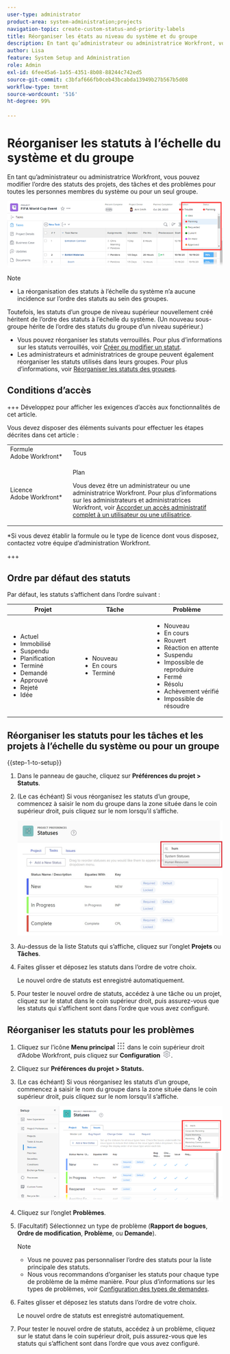 ```yaml
---
user-type: administrator
product-area: system-administration;projects
navigation-topic: create-custom-status-and-priority-labels
title: Réorganiser les états au niveau du système et du groupe
description: En tant qu’administrateur ou administratrice Workfront, vous pouvez modifier l’ordre des statuts des projets, des tâches et des problèmes pour toutes les personnes membres du système ou pour un seul groupe.
author: Lisa
feature: System Setup and Administration
role: Admin
exl-id: 6fee45a6-1a55-4351-8b08-88244c742ed5
source-git-commit: c3bfaf666fb0ceb43bcabda13949b27b567b5d08
workflow-type: tm+mt
source-wordcount: '516'
ht-degree: 99%

---
```


# Réorganiser les statuts à l’échelle du système et du groupe

En tant qu’administrateur ou administratrice Workfront, vous pouvez modifier l’ordre des statuts des projets, des tâches et des problèmes pour toutes les personnes membres du système ou pour un seul groupe.

<!--The system version of this snippet mentions a single group because a sysadmin call also reorder statuses there. Group admin version of this article is still needed.-->

![](assets/statuses.png)

>[!NOTE]
>
>* La réorganisation des statuts à l’échelle du système n’a aucune incidence sur l’ordre des statuts au sein des groupes.
>
>  Toutefois, les statuts d’un groupe de niveau supérieur nouvellement créé héritent de l’ordre des statuts à l’échelle du système. (Un nouveau sous-groupe hérite de l’ordre des statuts du groupe d’un niveau supérieur.)
>
>* Vous pouvez réorganiser les statuts verrouillés. Pour plus d’informations sur les statuts verrouillés, voir [Créer ou modifier un statut](../../../administration-and-setup/customize-workfront/creating-custom-status-and-priority-labels/create-or-edit-a-status.md).
>* Les administrateurs et administratrices de groupe peuvent également réorganiser les statuts utilisés dans leurs groupes. Pour plus d’informations, voir [Réorganiser les statuts des groupes](../../../administration-and-setup/manage-groups/manage-group-statuses/reorder-group-statuses-from-groups-area.md).
>

## Conditions d’accès

+++ Développez pour afficher les exigences d’accès aux fonctionnalités de cet article.

Vous devez disposer des éléments suivants pour effectuer les étapes décrites dans cet article :

<table style="table-layout:auto"> 
 <col> 
 <col> 
 <tbody> 
  <tr> 
   <td role="rowheader">Formule Adobe Workfront* </td> 
   <td>Tous</td> 
  </tr> 
  <tr data-mc-conditions="SnippetConditions-wf-groups.system-level"> 
   <td role="rowheader">Licence Adobe Workfront*</td> 
   <td> <p>Plan </p> <p>Vous devez être un administrateur ou une administratrice Workfront. Pour plus d’informations sur les administrateurs et administratrices Workfront, voir <a href="../../../administration-and-setup/add-users/configure-and-grant-access/grant-a-user-full-administrative-access.md" class="MCXref xref">Accorder un accès administratif complet à un utilisateur ou une utilisatrice</a>.</p> </td> 
  </tr> 
 </tbody> 
</table>

&#42;Si vous devez établir la formule ou le type de licence dont vous disposez, contactez votre équipe d’administration Workfront.

+++

## Ordre par défaut des statuts

Par défaut, les statuts s’affichent dans l’ordre suivant :

<table style="table-layout:auto"> 
 <col> 
 <col> 
 <col> 
 <thead> 
  <tr> 
   <th width="33.33%">Projet</th> 
   <th width="33.33%">Tâche</th> 
   <th width="33.33%">Problème</th> 
  </tr> 
 </thead> 
 <tbody> 
  <tr> 
   <td> 
    <ul> 
     <li>Actuel</li> 
     <li>Immobilisé</li> 
     <li> Suspendu </li> 
     <li> Planification </li> 
     <li> Terminé </li> 
     <li> Demandé </li> 
     <li> Approuvé </li> 
     <li> Rejeté </li> 
     <li> Idée </li> 
    </ul> </td> 
   <td> 
    <ul> 
     <li>Nouveau</li> 
     <li>En cours</li> 
     <li>Terminé</li> 
    </ul> </td> 
   <td> 
    <ul> 
     <li>Nouveau</li> 
     <li>En cours</li> 
     <li>Rouvert</li> 
     <li>Réaction en attente</li> 
     <li>Suspendu</li> 
     <li>Impossible de reproduire</li> 
     <li>Fermé</li> 
     <li>Résolu</li> 
     <li>Achèvement vérifié</li> 
     <li>Impossible de résoudre</li> 
    </ul> </td> 
  </tr> 
 </tbody> 
</table>

## Réorganiser les statuts pour les tâches et les projets à l’échelle du système ou pour un groupe

{{step-1-to-setup}}

1. Dans le panneau de gauche, cliquez sur **Préférences du projet > Statuts**.
1. (Le cas échéant) Si vous réorganisez les statuts d’un groupe, commencez à saisir le nom du groupe dans la zone située dans le coin supérieur droit, puis cliquez sur le nom lorsqu’il s’affiche.

   ![](assets/system-statuses-in-upper-rt-corner-group.jpg)

1. Au-dessus de la liste Statuts qui s’affiche, cliquez sur l’onglet **Projets** ou **Tâches**.

1. Faites glisser et déposez les statuts dans l’ordre de votre choix.

   Le nouvel ordre de statuts est enregistré automatiquement.

1. Pour tester le nouvel ordre de statuts, accédez à une tâche ou un projet, cliquez sur le statut dans le coin supérieur droit, puis assurez-vous que les statuts qui s’affichent sont dans l’ordre que vous avez configuré.

## Réorganiser les statuts pour les problèmes

1. Cliquez sur l’icône **Menu principal** ![](assets/main-menu-icon.png) dans le coin supérieur droit d’Adobe Workfront, puis cliquez sur **Configuration** ![](assets/gear-icon-settings.png).

1. Cliquez sur **Préférences du projet > Statuts.**
1. (Le cas échéant) Si vous réorganisez les statuts d’un groupe, commencez à saisir le nom du groupe dans la zone située dans le coin supérieur droit, puis cliquez sur le nom lorsqu’il s’affiche.

   ![](assets/issue-statuses-group-name.png)

1. Cliquez sur l’onglet **Problèmes**.
1. (Facultatif) Sélectionnez un type de problème (**Rapport de bogues**, **Ordre de modification**, **Problème**, ou **Demande**).

   >[!NOTE]
   >
   >* Vous ne pouvez pas personnaliser l’ordre des statuts pour la liste principale des statuts.
   >* Nous vous recommandons d’organiser les statuts pour chaque type de problème de la même manière. Pour plus d’informations sur les types de problèmes, voir [Configuration des types de demandes](../../../administration-and-setup/set-up-workfront/configure-system-defaults/configure-request-types.md).

1. Faites glisser et déposez les statuts dans l’ordre de votre choix.

   Le nouvel ordre de statuts est enregistré automatiquement.

1. Pour tester le nouvel ordre de statuts, accédez à un problème, cliquez sur le statut dans le coin supérieur droit, puis assurez-vous que les statuts qui s’affichent sont dans l’ordre que vous avez configuré.
